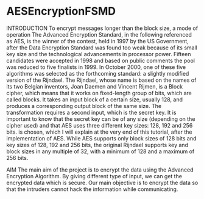 # AESEncryptionFSMD

INTRODUCTION 
To encrypt messages longer than the block size, a mode of operation The Advanced Encryption Standard, in the following referenced as AES, is the winner of the contest, held in 1997 by the US Government, after the Data Encryption Standard was found too weak because of its small key size and the technological advancements in processor power. Fifteen candidates were accepted in 1998 and based on public comments the pool was reduced to five finalists in 1999. In October 2000, one of these five algorithms was selected as the forthcoming standard: a slightly modified version of the Rijndael. The Rijndael, whose name is based on the names of its two Belgian inventors, Joan Daemen and Vincent Rijmen, is a Block cipher, which means that it works on fixed-length group of bits, which are called blocks. It takes an input block of a certain size, usually 128, and produces a corresponding output block of the same size. The transformation requires a second input, which is the secret key. It is important to know that the secret key can be of any size (depending on the cipher used) and that AES uses three different key sizes: 128, 192 and 256 bits. is chosen, which I will explain at the very end of this tutorial, after the implementation of AES. While AES supports only block sizes of 128 bits and key sizes of 128, 192 and 256 bits, the original Rijndael supports key and block sizes in any multiple of 32, with a minimum of 128 and a maximum of 256 bits. 

AIM 
The main aim of the project is to encrypt the data using the Advanced Encryption Algorithm. By giving different type of input, we can get the encrypted data which is secure. Our main objective is to encrypt the data so that the intruders cannot hack the information while communicating.
